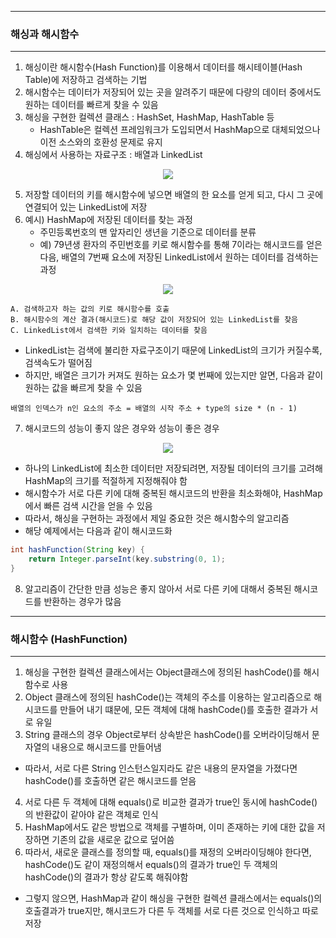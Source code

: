 -----
### 해싱과 해시함수
-----
1. 해싱이란 해시함수(Hash Function)를 이용해서 데이터를 해시테이블(Hash Table)에 저장하고 검색하는 기법
2. 해시함수는 데이터가 저장되어 있는 곳을 알려주기 때문에 다량의 데이터 중에서도 원하는 데이터를 빠르게 찾을 수 있음
3. 해싱을 구현한 컬렉션 클래스 : HashSet, HashMap, HashTable 등
   - HashTable은 컬렉션 프레임워크가 도입되면서 HashMap으로 대체되었으나 이전 소스와의 호환성 문제로 유지
4. 해싱에서 사용하는 자료구조 : 배열과 LinkedList
<div align="center">
<img src="https://github.com/sooyounghan/Java/assets/34672301/6bc7a5de-1a58-4c98-847a-e7d6feedbab0">
</div>

5. 저장할 데이터의 키를 해시함수에 넣으면 배열의 한 요소를 얻게 되고, 다시 그 곳에 연결되어 있는 LinkedList에 저장
6. 예시) HashMap에 저장된 데이터를 찾는 과정
   - 주민등록번호의 맨 앞자리인 생년을 기준으로 데이터를 분류
   - 예) 79년생 환자의 주민번호를 키로 해시함수를 통해 7이라는 해시코드를 얻은 다음, 배열의 7번째 요소에 저장된 LinkedList에서 원하는 데이터를 검색하는 과정
<div align="center">
<img src="https://github.com/sooyounghan/Java/assets/34672301/b0cb7d19-c3b8-4d24-b164-d6ceb1be99f4">
</div>

```
A. 검색하고자 하는 값의 키로 해시함수를 호출
B. 해시함수의 계산 결과(해시코드)로 해당 값이 저장되어 있는 LinkedList를 찾음
C. LinkedList에서 검색한 키와 일치하는 데이터를 찾음
```

  - LinkedList는 검색에 불리한 자료구조이기 때문에 LinkedList의 크기가 커질수록, 검색속도가 떨어짐
  - 하지만, 배열은 크기가 커져도 원하는 요소가 몇 번째에 있는지만 알면, 다음과 같이 원하는 값을 빠르게 찾을 수 있음
```
배열의 인덱스가 n인 요소의 주소 = 배열의 시작 주소 + type의 size * (n - 1)
```

7. 해시코드의 성능이 좋지 않은 경우와 성능이 좋은 경우
<div align="center">
<img src="https://github.com/sooyounghan/Java/assets/34672301/ddc63882-fa7d-420b-8a64-aec67444f96b">
</div>

  - 하나의 LinkedList에 최소한 데이터만 저장되려면, 저장될 데이터의 크기를 고려해 HashMap의 크기를 적절하게 지정해줘야 함
  - 해시함수가 서로 다른 키에 대해 중복된 해시코드의 반환을 최소화해야, HashMap에서 빠른 검색 시간을 얻을 수 있음
  - 따라서, 해싱을 구현하는 과정에서 제일 중요한 것은 해시함수의 알고리즘
  - 해당 예제에서는 다음과 같이 해시코드화
```java
int hashFunction(String key) {
    return Integer.parseInt(key.substring(0, 1);
}
```

8. 알고리즘이 간단한 만큼 성능은 좋지 않아서 서로 다른 키에 대해서 중복된 해시코드를 반환하는 경우가 많음

-----
### 해시함수 (HashFunction)
-----
1. 해싱을 구현한 컬렉션 클래스에서는 Object클래스에 정의된 hashCode()를 해시함수로 사용
2. Object 클래스에 정의된 hashCode()는 객체의 주소를 이용하는 알고리즘으로 해시코드를 만들어 내기 떄문에, 모든 객체에 대해 hashCode()를 호출한 결과가 서로 유일
3. String 클래스의 경우 Object로부터 상속받은 hashCode()를 오버라이딩해서 문자열의 내용으로 해시코드를 만들어냄
  - 따라서, 서로 다른 String 인스턴스일지라도 같은 내용의 문자열을 가졌다면 hashCode()를 호출하면 같은 해시코드를 얻음
4. 서로 다른 두 객체에 대해 equals()로 비교한 결과가 true인 동시에 hashCode()의 반환값이 같아야 같은 객체로 인식
5. HashMap에서도 같은 방법으로 객체를 구별하며, 이미 존재하는 키에 대한 값을 저장하면 기존의 값을 새로운 값으로 덮어씀
6. 따라서, 새로운 클래스를 정의할 때, equals()를 재정의 오버라이딩해야 한다면, hashCode()도 같이 재정의해서 equals()의 결과가 true인 두 객체의 hashCode()의 결과가 항상 같도록 해줘야함
  - 그렇지 않으면, HashMap과 같이 해싱을 구현한 컬렉션 클래스에서는 equals()의 호출결과가 true지만, 해시코드가 다른 두 객체를 서로 다른 것으로 인식하고 따로 저장
